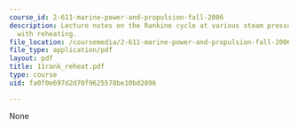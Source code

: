 ```yaml
---
course_id: 2-611-marine-power-and-propulsion-fall-2006
description: Lecture notes on the Rankine cycle at various steam pressures and temperatures
  with reheating.
file_location: /coursemedia/2-611-marine-power-and-propulsion-fall-2006/fa0f0e697d2d70f9625578be10bd2896_11rank_reheat.pdf
file_type: application/pdf
layout: pdf
title: 11rank_reheat.pdf
type: course
uid: fa0f0e697d2d70f9625578be10bd2896

---
```

None